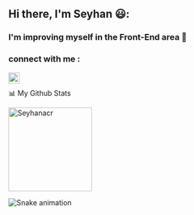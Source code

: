 ## Hi there, I'm Seyhan 😃:
### I'm improving myself in the Front-End area :muscle:

### connect with me : <a href="https://www.linkedin.com/in/seyhan-acar-5b8947186/">
<img align="left" alt="Shubham LinkdeIN" width="22px" src="https://cdn.jsdelivr.net/npm/simple-icons@v3/icons/linkedin.svg" />
</a><br>

📊 My Github Stats <br>

<a href="https://github.com/Seyhanacr">
  <img height="165em" align="center" src="https://github-readme-stats.vercel.app/api?username=Seyhanacr&show_icons=true&locale=en&theme=algolia&include_all_commits=true&count_private=true" alt="Seyhanacr"/>
 
</a>



![Snake animation](https://svgshare.com/i/_CU.svg)
